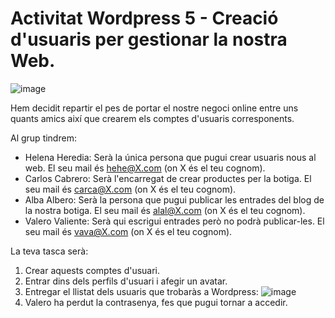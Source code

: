 # Activitat Wordpress 5 - Creació d'usuaris per gestionar la nostra Web.

![image](https://github.com/XaSaFa/MP08-23-24/assets/110727546/cc47cb8f-07c1-452e-b7a4-59536098bf8f)

Hem decidit repartir el pes de portar el nostre negoci online entre uns quants amics així que crearem els comptes d'usuaris corresponents.

Al grup tindrem:

- Helena Heredia: Serà la única persona que pugui crear usuaris nous al web. El seu mail és hehe@X.com (on X és el teu cognom).
- Carlos Cabrero: Serà l'encarregat de crear productes per la botiga. El seu mail és carca@X.com (on X és el teu cognom).
- Alba Albero: Serà la persona que pugui publicar les entrades del blog de la nostra botiga. El seu mail és alal@X.com (on X és el teu cognom).
- Valero Valiente: Serà qui escrigui entrades però no podrà publicar-les. El seu mail és vava@X.com (on X és el teu cognom).

La teva tasca serà:

1. Crear aquests comptes d'usuari.
2. Entrar dins dels perfils d'usuari i afegir un avatar.
3. Entregar el llistat dels usuaris que trobaràs a Wordpress:
![image](https://github.com/XaSaFa/MP08-23-24/assets/110727546/b6abbdce-04f4-484d-aef2-6e3f43a87d67)
4. Valero ha perdut la contrasenya, fes que pugui tornar a accedir.
